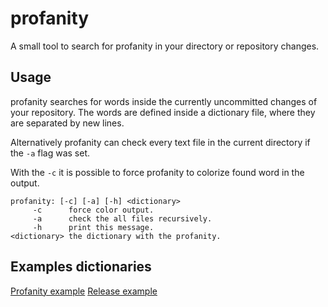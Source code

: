 # profanity

A small tool to search for profanity in your directory or repository changes.

## Usage
profanity searches for words inside the currently uncommitted changes of your repository.
The words are defined inside a dictionary file, where they are separated by new lines.

Alternatively profanity can check every text file in the current directory if the `-a` flag was set.

With the `-c` it is possible to force profanity to colorize found word in the output.

    profanity: [-c] [-a] [-h] <dictionary>
         -c      force color output.
         -a      check the all files recursively.
         -h      print this message.
    <dictionary> the dictionary with the profanity.


## Examples dictionaries
[Profanity example](examples/profanity.txt "Profanity example")
[Release example](examples/release.txt "Release example")

